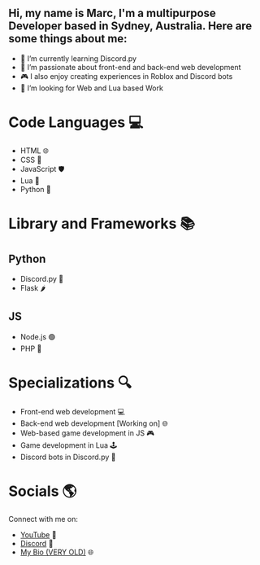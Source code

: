 ## Hi, my name is Marc, I'm a multipurpose Developer based in Sydney, Australia. Here are some things about me:

- 🌱 I’m currently learning Discord.py
- 🚀 I’m passionate about front-end and back-end web development
- 🎮 I also enjoy creating experiences in Roblox and Discord bots
- 🤝 I’m looking for Web and Lua based Work

# Code Languages 💻

- HTML 🌐
- CSS 🎨
- JavaScript 🛡️
- Lua 🔵
- Python 🐍

# Library and Frameworks 📚

## Python
- Discord.py 🤖
- Flask 🌶️

## JS
- Node.js 🟢
- PHP 🐘

# Specializations 🔍

- Front-end web development 💻
- Back-end web development [Working on] 🌐
- Web-based game development in JS 🎮
- Game development in Lua 🕹️
- Discord bots in Discord.py 🤖

# Socials 🌎

Connect with me on:
- <span style="color:white;text-decoration:underline">[YouTube](https://www.youtube.com/channel/UC4S7ciPiSuz_tFJsl3bIRPw)</span> 🎥
- <span style="color:white;text-decoration:underline">[Discord](https://discord.com/users/497682001239736329)</span> 💬
- <span style="color:white;text-decoration:underline">[My Bio (VERY OLD)](https://thatmarcboi.github.io/Marcs-WebsiteV1/)</span> 🌐
